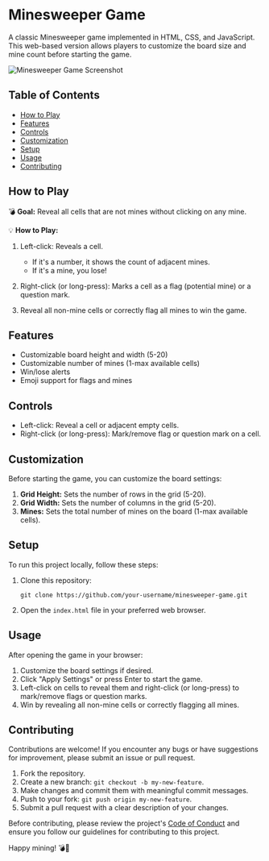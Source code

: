 # Minesweeper Game

A classic Minesweeper game implemented in HTML, CSS, and JavaScript. This web-based version allows players to customize the board size and mine count before starting the game.

![Minesweeper Game Screenshot](screenshot.png)

## Table of Contents

- [How to Play](#how-to-play)
- [Features](#features)
- [Controls](#controls)
- [Customization](#customization)
- [Setup](#setup)
- [Usage](#usage)
- [Contributing](#contributing)

## How to Play

💣 **Goal:** Reveal all cells that are not mines without clicking on any mine.

💡 **How to Play:**

1. Left-click: Reveals a cell.
   - If it's a number, it shows the count of adjacent mines.
   - If it's a mine, you lose!

2. Right-click (or long-press): Marks a cell as a flag (potential mine) or a question mark.

3. Reveal all non-mine cells or correctly flag all mines to win the game.

## Features

- Customizable board height and width (5-20)
- Customizable number of mines (1-max available cells)
- Win/lose alerts
- Emoji support for flags and mines

## Controls

- Left-click: Reveal a cell or adjacent empty cells.
- Right-click (or long-press): Mark/remove flag or question mark on a cell.

## Customization

Before starting the game, you can customize the board settings:

1. **Grid Height:** Sets the number of rows in the grid (5-20).
2. **Grid Width:** Sets the number of columns in the grid (5-20).
3. **Mines:** Sets the total number of mines on the board (1-max available cells).

## Setup

To run this project locally, follow these steps:

1. Clone this repository:
   ```
   git clone https://github.com/your-username/minesweeper-game.git
   ```

2. Open the `index.html` file in your preferred web browser.

## Usage

After opening the game in your browser:

1. Customize the board settings if desired.
2. Click "Apply Settings" or press Enter to start the game.
3. Left-click on cells to reveal them and right-click (or long-press) to mark/remove flags or question marks.
4. Win by revealing all non-mine cells or correctly flagging all mines.

## Contributing

Contributions are welcome! If you encounter any bugs or have suggestions for improvement, please submit an issue or pull request.

1. Fork the repository.
2. Create a new branch: `git checkout -b my-new-feature`.
3. Make changes and commit them with meaningful commit messages.
4. Push to your fork: `git push origin my-new-feature`.
5. Submit a pull request with a clear description of your changes.

Before contributing, please review the project's [Code of Conduct](CODE_OF_CONDUCT.md) and ensure you follow our guidelines for contributing to this project.

Happy mining! 💣🎉